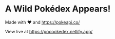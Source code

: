 # A Wild Pokédex Appears!

Made with ❤️ and https://pokeapi.co/

View live at https://pooookedex.netlify.app/
